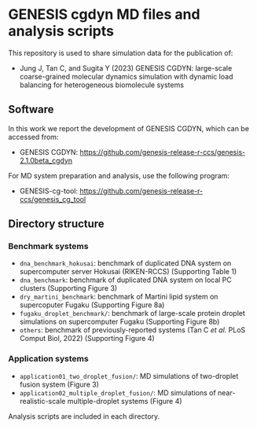 # GENESIS cgdyn MD files and analysis scripts

This repository is used to share simulation data for the publication of:
- Jung J, Tan C, and Sugita Y (2023) GENESIS CGDYN: large-scale coarse-grained molecular dynamics simulation with dynamic load balancing for heterogeneous biomolecule systems

## Software

In this work we report the development of GENESIS CGDYN, which can be accessed from:
- GENESIS CGDYN: https://github.com/genesis-release-r-ccs/genesis-2.1.0beta_cgdyn

For MD system preparation and analysis, use the following program:
- GENESIS-cg-tool: https://github.com/genesis-release-r-ccs/genesis_cg_tool

## Directory structure

### Benchmark systems

- `dna_benchmark_hokusai`: benchmark of duplicated DNA system on supercomputer server Hokusai (RIKEN-RCCS) (Supporting Table 1)
- `dna_benchmark`: benchmark of duplicated DNA system on local PC clusters (Supporting Figure 3)
- `dry_martini_benchmark`: benchmark of Martini lipid system on supercoputer Fugaku (Supporting Figure 8a)
- `fugaku_droplet_benchmark/`: benchmark of large-scale protein droplet simulations on supercomputer Fugaku (Supporting Figure 8b)
- `others`: benchmark of previously-reported systems (Tan C _et al._ PLoS Comput Biol, 2022) (Supporting Figure 4)

### Application systems

- `application01_two_droplet_fusion/`: MD simulations of two-droplet fusion system (Figure 3)
- `application02_multiple_droplet_fusion/`: MD simulations of near-realistic-scale multiple-droplet systems (Figure 4)

Analysis scripts are included in each directory.
